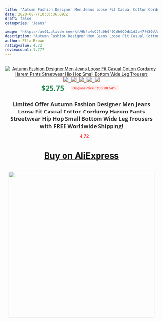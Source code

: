 ```yaml
---
title: "Autumn Fashion Designer Men Jeans Loose Fit Casual Cotton Corduroy Harem Pants Streetwear Hip Hop Small Bottom Wide Leg Trousers"
date: 2020-08-7T10:33:36.892Z
draft: false
categories: "Jeans"

image: "https://ae01.alicdn.com/kf/Hb4a4c924a0b0402db099da1d2e47f030V/Autumn-Fashion-Designer-Men-Jeans-Loose-Fit-Casual-Cotton-Corduroy-Harem-Pants-Streetwear-Hip-Hop-Small.jpg"
description: "Autumn Fashion Designer Men Jeans Loose Fit Casual Cotton Corduroy Harem Pants Streetwear Hip Hop Small Bottom Wide Leg Trousers"
author: Ella Brown
ratingvalue: 4.72
reviewcount: 1.777
---
```

<br>
<div style="text-align: center;">
<a href="https://s.click.aliexpress.com/e/_Agk781" target="_blank" rel="nofollow noopener noreferrer"><img alt="Autumn Fashion Designer Men Jeans Loose Fit Casual Cotton Corduroy Harem Pants Streetwear Hip Hop Small Bottom Wide Leg Trousers" class="magnifier-image" src="https://ae01.alicdn.com/kf/Hb4a4c924a0b0402db099da1d2e47f030V/Autumn-Fashion-Designer-Men-Jeans-Loose-Fit-Casual-Cotton-Corduroy-Harem-Pants-Streetwear-Hip-Hop-Small.jpg_640x640.jpg">
<br>
<img style="border:1px solid salmon" src="https://ae01.alicdn.com/kf/Hb4a4c924a0b0402db099da1d2e47f030V/Autumn-Fashion-Designer-Men-Jeans-Loose-Fit-Casual-Cotton-Corduroy-Harem-Pants-Streetwear-Hip-Hop-Small.jpg_120x120.jpg">&nbsp;&nbsp;<img style="border:1px solid salmon" src="https://ae01.alicdn.com/kf/H76cfffbe487749aaaa4a74afff07c4c6H/Autumn-Fashion-Designer-Men-Jeans-Loose-Fit-Casual-Cotton-Corduroy-Harem-Pants-Streetwear-Hip-Hop-Small.jpg_120x120.jpg">&nbsp;&nbsp;<img style="border:1px solid salmon" src="https://ae01.alicdn.com/kf/H473a19f9dbe24034a3facb9bb3fcf04bD/Autumn-Fashion-Designer-Men-Jeans-Loose-Fit-Casual-Cotton-Corduroy-Harem-Pants-Streetwear-Hip-Hop-Small.jpg_120x120.jpg">&nbsp;&nbsp;<img style="border:1px solid salmon" src="https://ae01.alicdn.com/kf/Hfa9a9bb64b3a453a997d6550f003b0ffO/Autumn-Fashion-Designer-Men-Jeans-Loose-Fit-Casual-Cotton-Corduroy-Harem-Pants-Streetwear-Hip-Hop-Small.jpg_120x120.jpg">&nbsp;&nbsp;<img style="border:1px solid salmon" src="https://ae01.alicdn.com/kf/Hfe14a9c8ed424a2a97f570d7d9d0e2255/Autumn-Fashion-Designer-Men-Jeans-Loose-Fit-Casual-Cotton-Corduroy-Harem-Pants-Streetwear-Hip-Hop-Small.jpg_120x120.jpg"></a></div><br0>
<div style="text-align: center;"><span style="background-color: white; border: 0px; box-sizing: border-box; color: seagreen; display: inline-block; font-family: &quot;open sans&quot; , &quot;arial&quot; , &quot;helvetica&quot; , sans-serif , &quot;heiti&quot;; font-size: 24px; font-stretch: inherit; font-weight: 700; line-height: inherit; margin: 0px 10px 0px 0px; padding: 0px; vertical-align: middle;">$25.75 </span>
<span style="background: rgb(255 , 241 , 241); border-radius: 3px; border: 0px; box-sizing: border-box; color: #ff4747; display: inline-block; font-family: inherit; font-size: 12px; font-stretch: inherit; font-style: inherit; font-variant: inherit; font-weight: 600; line-height: inherit; margin: 0px; padding: 2px 5px; transform: scale(0.9); vertical-align: middle;">Original Price : <b style="text-decoration: line-through;">$55.98 </b> 54%&nbsp;&nbsp;</span></div>
<h1 style="color: #333333; display: inline-block; font-family: &quot;open sans&quot; , &quot;arial&quot; , &quot;helvetica&quot; , sans-serif , &quot;heiti&quot;; font-size: 18px; font-stretch: inherit; font-weight: 700; text-align: center;">Limited Offer Autumn Fashion Designer Men Jeans Loose Fit Casual Cotton Corduroy Harem Pants Streetwear Hip Hop Small Bottom Wide Leg Trousers with FREE Worldwide Shipping!</h1>
<div style="color: #ff4747; text-align: center;">
<img src="https://4.bp.blogspot.com/-M0ZcTcb-5uY/XleCXlxnR4I/AAAAAAAAAEc/OrjgMkXV1oMQFaCRZj5HQwOCBcu3w1FegCPcBGAYYCw/s1600/star.png" style="height: 15px;">&nbsp;<b>4.72</b></div>
<div class="button_cont" align="center"><a class="buynow_a" href="https://s.click.aliexpress.com/e/_Agk781" target="_blank" rel="nofollow noopener noreferrer"><H1>Buy on AliExpress</H1></a></div><br>
<div class="separator" style="clear: both; text-align: center;">
<img src="https://lh3.googleusercontent.com/-pTy5HemUv9M/XlePHvY0dAI/AAAAAAAAAE4/0nX5iRUoIWY8eMW9Dpxeirr157OZliDIgCLcBGAsYHQ/s1600/badge.gif" width="480">
</div>
